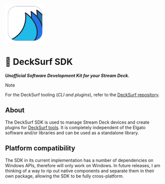 ![DeckSurf SDK Icon](images/logo.png)

# 🌊 DeckSurf SDK

_**Unofficial Software Development Kit for your Stream Deck.**_

>[!NOTE]
>For the DeckSurf tooling (_CLI and plugins_), refer to the [DeckSurf repository](https://github.com/dend/DeckSurf).

## About

The DeckSurf SDK is used to manage Stream Deck devices and create plugins for [DeckSurf tools](https://github.com/dend/DeckSurf). It is completely independent of the Elgato software and/or libraries and can be used as a standalone library.

## Platform compatibility

The SDK in its current implementation has a number of dependencies on Windows APIs, therefore will only work on Windows. In future releases, I am thinking of a way to rip out native components and separate them in their own package, allowing the SDK to be fully cross-platform.
